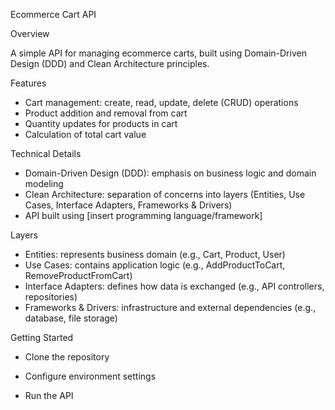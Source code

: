Ecommerce Cart API

Overview

A simple API for managing ecommerce carts, built using Domain-Driven Design (DDD) and Clean Architecture principles.

Features

- Cart management: create, read, update, delete (CRUD) operations
- Product addition and removal from cart
- Quantity updates for products in cart
- Calculation of total cart value

Technical Details

- Domain-Driven Design (DDD): emphasis on business logic and domain modeling
- Clean Architecture: separation of concerns into layers (Entities, Use Cases, Interface Adapters, Frameworks & Drivers)
- API built using [insert programming language/framework]

Layers

- Entities: represents business domain (e.g., Cart, Product, User)
- Use Cases: contains application logic (e.g., AddProductToCart, RemoveProductFromCart)
- Interface Adapters: defines how data is exchanged (e.g., API controllers, repositories)
- Frameworks & Drivers: infrastructure and external dependencies (e.g., database, file storage)

Getting Started

- Clone the repository

- Configure environment settings
- Run the API 
